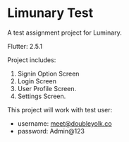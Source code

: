 # Limunary Test

A test assignment project for Luminary.

Flutter: 2.5.1

Project includes:
1. Signin Option Screen
2. Login Screen
3. User Profile Screen.
4. Settings Screen.

This project will work with test user:
- username: meet@doubleyolk.co
- password: Admin@123

